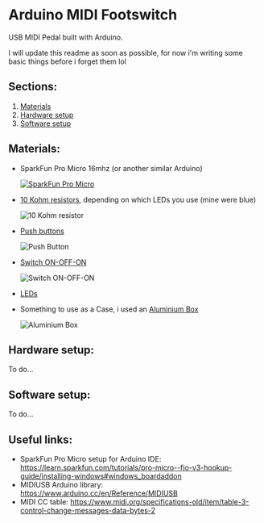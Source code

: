 # Arduino MIDI Footswitch
USB MIDI Pedal built with Arduino.

I will update this readme as soon as possible, for now i'm writing some basic things before i forget them lol


## Sections:
1. [Materials](#materials)
2. [Hardware setup](#hardware-setup)
3. [Software setup](#software-setup)


## Materials:
- SparkFun Pro Micro 16mhz (or another similar Arduino)

  [![SparkFun Pro Micro](https://i.imgur.com/tws3UZOm.jpg)](https://i.imgur.com/tws3UZO.jpg)

- [10 Kohm resistors](https://www.amazon.com/uxcell-10KOhm-Resistors-Tolerances-100Pcs/dp/B07LGK9153/ref=sr_1_5?keywords=10kohm+resistor+0.5w&qid=1564134058&s=gateway&sr=8-5), depending on which LEDs you use (mine were blue)

  ![10 Kohm resistor](https://i.imgur.com/XF687wEm.jpg)

- [Push buttons](https://www.amazon.com/Etopars-Guitar-Effects-Momentary-Button/dp/B076V2QYSJ/ref=sr_1_18?keywords=push+button+pedal&qid=1564133684&s=gateway&sr=8-18)
  
  ![Push Button](https://i.imgur.com/ZlDxFZMm.jpg)

- [Switch ON-OFF-ON](https://www.amazon.com/SALECOM-Position-Guitar-Toggle-Switches/dp/B01JDUBBJQ/ref=sr_1_35?keywords=switch+on+off+on&qid=1564133908&s=gateway&sr=8-35)

  ![Switch ON-OFF-ON](https://i.imgur.com/3DO6V0fm.jpg)
  
- [LEDs](https://www.amazon.com/Lights-Emitting-Assortment-Arduino-300-Pack/dp/B00UWBJM0Q/ref=sr_1_7?keywords=blue+led&qid=1564134346&s=gateway&sr=8-7)

- Something to use as a Case, i used an [Aluminium Box](https://www.amazon.com/s?k=aluminium+stompbox&ref=nb_sb_noss)

  ![Aluminium Box](https://i.imgur.com/KTMlPKjm.jpg)


## Hardware setup:
To do...


## Software setup:
To do...


## Useful links:
- SparkFun Pro Micro setup for Arduino IDE: https://learn.sparkfun.com/tutorials/pro-micro--fio-v3-hookup-guide/installing-windows#windows_boardaddon
- MIDIUSB Arduino library: https://www.arduino.cc/en/Reference/MIDIUSB
- MIDI CC table: https://www.midi.org/specifications-old/item/table-3-control-change-messages-data-bytes-2
